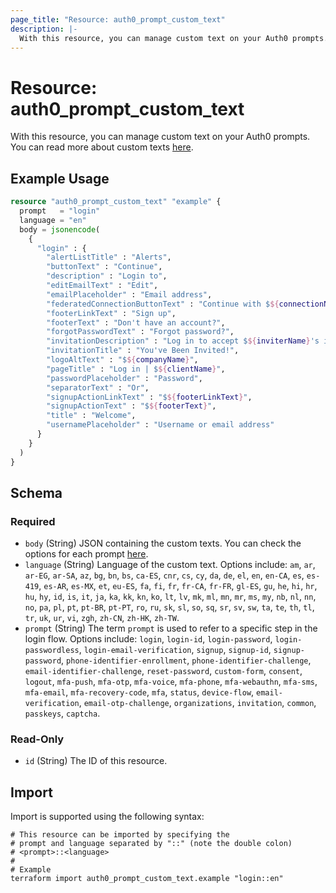 ```yaml
---
page_title: "Resource: auth0_prompt_custom_text"
description: |-
  With this resource, you can manage custom text on your Auth0 prompts. You can read more about custom texts here https://auth0.com/docs/customize/universal-login-pages/customize-login-text-prompts.
---
```


# Resource: auth0_prompt_custom_text

With this resource, you can manage custom text on your Auth0 prompts. You can read more about custom texts [here](https://auth0.com/docs/customize/universal-login-pages/customize-login-text-prompts).

## Example Usage

```terraform
resource "auth0_prompt_custom_text" "example" {
  prompt   = "login"
  language = "en"
  body = jsonencode(
    {
      "login" : {
        "alertListTitle" : "Alerts",
        "buttonText" : "Continue",
        "description" : "Login to",
        "editEmailText" : "Edit",
        "emailPlaceholder" : "Email address",
        "federatedConnectionButtonText" : "Continue with $${connectionName}",
        "footerLinkText" : "Sign up",
        "footerText" : "Don't have an account?",
        "forgotPasswordText" : "Forgot password?",
        "invitationDescription" : "Log in to accept $${inviterName}'s invitation to join $${companyName} on $${clientName}.",
        "invitationTitle" : "You've Been Invited!",
        "logoAltText" : "$${companyName}",
        "pageTitle" : "Log in | $${clientName}",
        "passwordPlaceholder" : "Password",
        "separatorText" : "Or",
        "signupActionLinkText" : "$${footerLinkText}",
        "signupActionText" : "$${footerText}",
        "title" : "Welcome",
        "usernamePlaceholder" : "Username or email address"
      }
    }
  )
}
```

<!-- schema generated by tfplugindocs -->
## Schema

### Required

- `body` (String) JSON containing the custom texts. You can check the options for each prompt [here](https://auth0.com/docs/customize/universal-login-pages/customize-login-text-prompts#prompt-values).
- `language` (String) Language of the custom text. Options include: `am`, `ar`, `ar-EG`, `ar-SA`, `az`, `bg`, `bn`, `bs`, `ca-ES`, `cnr`, `cs`, `cy`, `da`, `de`, `el`, `en`, `en-CA`, `es`, `es-419`, `es-AR`, `es-MX`, `et`, `eu-ES`, `fa`, `fi`, `fr`, `fr-CA`, `fr-FR`, `gl-ES`, `gu`, `he`, `hi`, `hr`, `hu`, `hy`, `id`, `is`, `it`, `ja`, `ka`, `kk`, `kn`, `ko`, `lt`, `lv`, `mk`, `ml`, `mn`, `mr`, `ms`, `my`, `nb`, `nl`, `nn`, `no`, `pa`, `pl`, `pt`, `pt-BR`, `pt-PT`, `ro`, `ru`, `sk`, `sl`, `so`, `sq`, `sr`, `sv`, `sw`, `ta`, `te`, `th`, `tl`, `tr`, `uk`, `ur`, `vi`, `zgh`, `zh-CN`, `zh-HK`, `zh-TW`.
- `prompt` (String) The term `prompt` is used to refer to a specific step in the login flow. Options include: `login`, `login-id`, `login-password`, `login-passwordless`, `login-email-verification`, `signup`, `signup-id`, `signup-password`, `phone-identifier-enrollment`, `phone-identifier-challenge`, `email-identifier-challenge`, `reset-password`, `custom-form`, `consent`, `logout`, `mfa-push`, `mfa-otp`, `mfa-voice`, `mfa-phone`, `mfa-webauthn`, `mfa-sms`, `mfa-email`, `mfa-recovery-code`, `mfa`, `status`, `device-flow`, `email-verification`, `email-otp-challenge`, `organizations`, `invitation`, `common`, `passkeys`, `captcha`.

### Read-Only

- `id` (String) The ID of this resource.

## Import

Import is supported using the following syntax:

```shell
# This resource can be imported by specifying the
# prompt and language separated by "::" (note the double colon)
# <prompt>::<language>
#
# Example
terraform import auth0_prompt_custom_text.example "login::en"
```
